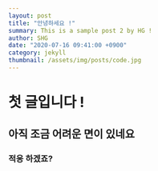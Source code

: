 ```yaml
---
layout: post
title: "안녕하세요 !"
summary: This is a sample post 2 by HG !
author: SHG
date: "2020-07-16 09:41:00 +0900"
category: jekyll
thumbnail: /assets/img/posts/code.jpg
---
```


# 첫 글입니다 !

## 아직 조금 어려운 면이 있네요

### 적응 하겠죠?
